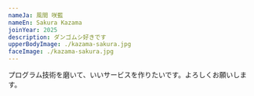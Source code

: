 ```yaml
---
nameJa: 風間 咲藍
nameEn: Sakura Kazama
joinYear: 2025
description: ダンゴムシ好きです
upperBodyImage: ./kazama-sakura.jpg
faceImage: ./kazama-sakura.jpg
---
```


プログラム技術を磨いて、いいサービスを作りたいです。よろしくお願いします。
